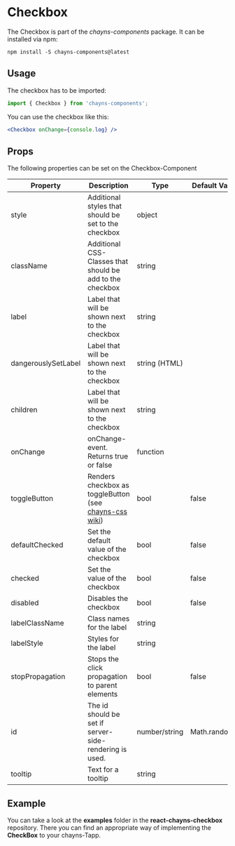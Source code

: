 # Checkbox #

The Checkbox is part of the *chayns-components* package. It can be installed via npm:

    npm install -S chayns-components@latest


## Usage ##

The checkbox has to be imported:

```jsx harmony
import { Checkbox } from 'chayns-components';
```

You can use the checkbox like this:
```jsx harmony
<Checkbox onChange={console.log} />
```


## Props ##

The following properties can be set on the Checkbox-Component

| Property            | Description                                                                                         | Type          | Default Value |
|---------------------|-----------------------------------------------------------------------------------------------------|---------------|---------------|
| style               | Additional styles that should be set to the checkbox                                                | object        |               |
| className           | Additional CSS-Classes that should be add to the checkbox                                           | string        |               |
| label               | Label that will be shown next to the checkbox                                                       | string        |               |
| dangerouslySetLabel | Label that will be shown next to the checkbox                                                       | string (HTML) |               |
| children            | Label that will be shown next to the checkbox                                                       | string        |               |
| onChange            | onChange-event. Returns true or false                                                               | function      |               |
| toggleButton        | Renders checkbox as toggleButton (see [chayns-css wiki](https://github.com/TobitSoftware/chayns-css/wiki/form-elements#toggle-button)) | bool | false  |
| defaultChecked      | Set the default value of the checkbox                                                               | bool          | false         |
| checked             | Set the value of the checkbox                                                                       | bool          | false         |
| disabled            | Disables the checkbox                                                                               | bool          | false         |
| labelClassName      | Class names for the label                                                                           | string        |               |
| labelStyle          | Styles for the label                                                                                | string        |               |
| stopPropagation     | Stops the click propagation to parent elements                                                      | bool          | false         |
| id                  | The id should be set if server-side-rendering is used.                                              | number/string | Math.random() |
| tooltip             | Text for a tooltip                                                                                  | string        |               |


## Example ##

You can take a look at the **examples** folder in the **react-chayns-checkbox** repository. There you can find an appropriate way of implementing the **CheckBox** to your chayns-Tapp.
